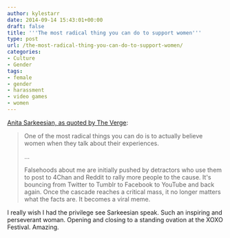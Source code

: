 ```yaml
---
author: kylestarr
date: 2014-09-14 15:43:01+00:00
draft: false
title: '''The most radical thing you can do to support women'''
type: post
url: /the-most-radical-thing-you-can-do-to-support-women/
categories:
- Culture
- Gender
tags:
- female
- gender
- harassment
- video games
- women
---
```


[Anita Sarkeesian, as quoted by The Verge](http://www.theverge.com/2014/9/13/6145169/anita-sarkeesian-shares-the-most-radical-thing-you-can-do-to-support):

> One of the most radical things you can do is to actually believe women when they talk about their experiences.
>
> …
>
> Falsehoods about me are initially pushed by detractors who use them to post to 4Chan and Reddit to rally more people to the cause. It's bouncing from Twitter to Tumblr to Facebook to YouTube and back again. Once the cascade reaches a critical mass, it no longer matters what the facts are. It becomes a viral meme.

I really wish I had the privilege see Sarkeesian speak. Such an inspiring and perseverant woman. Opening and closing to a standing ovation at the XOXO Festival. Amazing.
